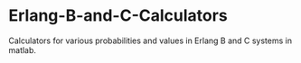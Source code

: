 # Erlang-B-and-C-Calculators
Calculators for various probabilities and values in Erlang B and C systems in matlab.
